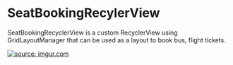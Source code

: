 # SeatBookingRecylerView

SeatBookingRecyclerView is a custom RecyclerView using GridLayoutManager that can be used as a layout to book bus, flight tickets. 

<a href="//imgur.com/rUmwy7j"><img src="http://i.imgur.com/rUmwy7j.gif" title="source: imgur.com" /></a>



